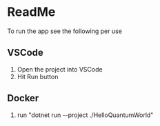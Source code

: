 
# ReadMe

To run the app see the following per use


## VSCode
1. Open the project into VSCode
2. Hit Run button


## Docker

1. run "dotnet run --project ./HelloQuantumWorld"
